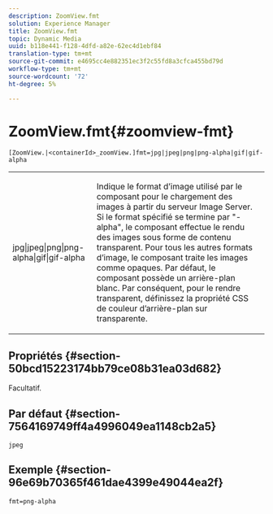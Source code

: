 ```yaml
---
description: ZoomView.fmt
solution: Experience Manager
title: ZoomView.fmt
topic: Dynamic Media
uuid: b118e441-f128-4dfd-a82e-62ec4d1ebf84
translation-type: tm+mt
source-git-commit: e4695cc4e882351ec3f2c55fd8a3cfca455bd79d
workflow-type: tm+mt
source-wordcount: '72'
ht-degree: 5%

---
```



# ZoomView.fmt{#zoomview-fmt}

`[ZoomView.|<containerId>_zoomView.]fmt=jpg|jpeg|png|png-alpha|gif|gif-alpha`

<table id="table_441553CD34C94A58A9D7CBF772DEDDB6"> 
 <tbody> 
  <tr> 
   <td colname="col1"> <p> <span class="codeph"> jpg|jpeg|png|png-alpha|gif|gif-alpha</span> </p> </td> 
   <td colname="col2"> <p> Indique le format d’image utilisé par le composant pour le chargement des images à partir du serveur Image Server. Si le format spécifié se termine par "-alpha", le composant effectue le rendu des images sous forme de contenu transparent. Pour tous les autres formats d’image, le composant traite les images comme opaques. Par défaut, le composant possède un arrière-plan blanc. Par conséquent, pour le rendre transparent, définissez la propriété CSS de couleur d’arrière-plan sur transparente. </p> </td> 
  </tr> 
 </tbody> 
</table>

## Propriétés {#section-50bcd15223174bb79ce08b31ea03d682}

Facultatif.

## Par défaut {#section-7564169749ff4a4996049ea1148cb2a5}

`jpeg`

## Exemple {#section-96e69b70365f461dae4399e49044ea2f}

`fmt=png-alpha`
